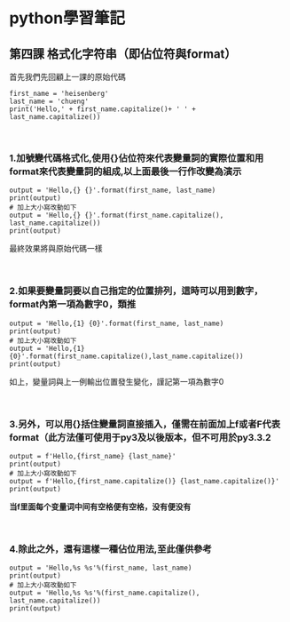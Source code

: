 # python學習筆記

## 第四課 格式化字符串（即佔位符與format）

首先我們先回顧上一課的原始代碼

```
first_name = 'heisenberg'
last_name = 'chueng'
print('Hello,' + first_name.capitalize()+ ' ' + last_name.capitalize())
```

&nbsp;

### 1.加號變代碼格式化,使用{}佔位符來代表變量詞的實際位置和用format來代表變量詞的組成,以上面最後一行作改變為演示

```
output = 'Hello,{} {}'.format(first_name, last_name)
print(output)
# 加上大小寫改動如下
output = 'Hello,{} {}'.format(first_name.capitalize(), last_name.capitalize())
print(output)
```

最終效果將與原始代碼一樣

&nbsp;

### 2.如果要變量詞要以自己指定的位置排列，這時可以用到數字，format內第一項為數字0，類推

```
output = 'Hello,{1} {0}'.format(first_name, last_name)
print(output)
# 加上大小寫改動如下
output = 'Hello,{1} {0}'.format(first_name.capitalize(),last_name.capitalize())
print(output)
```

如上，變量詞與上一例輸出位置發生變化，謹記第一項為數字0

&nbsp;

### 3.另外，可以用{}括住變量詞直接插入，僅需在前面加上f或者F代表format（此方法僅可使用于py3及以後版本，但不可用於py3.3.2

```
output = f'Hello,{first_name} {last_name}'
print(output)
# 加上大小寫改動如下
output = f'Hello,{first_name.capitalize()} {last_name.capitalize()}'
print(output)
```
**当f里面每个变量词中间有空格便有空格，没有便没有**

&nbsp;

### 4.除此之外，還有這樣一種佔位用法,至此僅供參考

```
output = 'Hello,%s %s'%(first_name, last_name)
print(output)
# 加上大小寫改動如下
output = 'Hello,%s %s'%(first_name.capitalize(), last_name.capitalize())
print(output)
```
